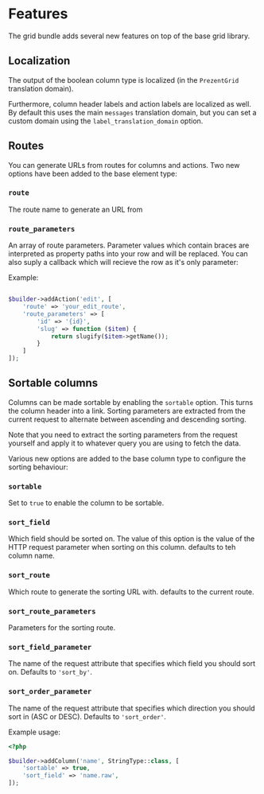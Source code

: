 Features
========

The grid bundle adds several new features on top of the base grid library.

## Localization

The output of the boolean column type is localized (in the `PrezentGrid` translation domain).

Furthermore, column header labels and action labels are localized as well. By default this uses the main `messages` translation
domain, but you can set a custom domain using the `label_translation_domain` option.

## Routes

You can generate URLs from routes for columns and actions. Two new options have been added to the base element type:

### `route`

The route name to generate an URL from

### `route_parameters`

An array of route parameters. Parameter values which contain braces are interpreted as property paths into your row
and will be replaced. You can also suply a callback which will recieve the row as it's only parameter:

Example:

```php

$builder->addAction('edit', [
    'route' => 'your_edit_route',
    'route_parameters' => [
        'id' => '{id}',
        'slug' => function ($item) {
            return slugify($item->getName());
        }
    ]
]);
```

## Sortable columns

Columns can be made sortable by enabling the `sortable` option. This turns the column header into a link. Sorting parameters are extracted
from the current request to alternate between ascending and descending sorting.

Note that you need to extract the sorting parameters from the request yourself and apply it to whatever query you are using to fetch the data.

Various new options are added to the base column type to configure the sorting behaviour:

### `sortable`

Set to `true` to enable the column to be sortable.

### `sort_field`

Which field should be sorted on. The value of this option is the value of the HTTP request parameter when sorting on this column.
defaults to teh column name.

### `sort_route`

Which route to generate the sorting URL with. defaults to the current route.

### `sort_route_parameters`

Parameters for the sorting route.

### `sort_field_parameter`

The name of the request attribute that specifies which field you should sort on. Defaults to `'sort_by'`.

### `sort_order_parameter`

The name of the request attribute that specifies which direction you should sort in (ASC or DESC). Defaults to `'sort_order'`.

Example usage:

```php
<?php

$builder->addColumn('name', StringType::class, [
    'sortable' => true,
    'sort_field' => 'name.raw',
]);
```
